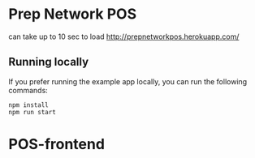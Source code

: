 # Prep Network POS

can take up to 10 sec to load
http://prepnetworkpos.herokuapp.com/

## Running locally

If you prefer running the example app locally, you can run the following commands:
```
npm install
npm run start
```

# POS-frontend
